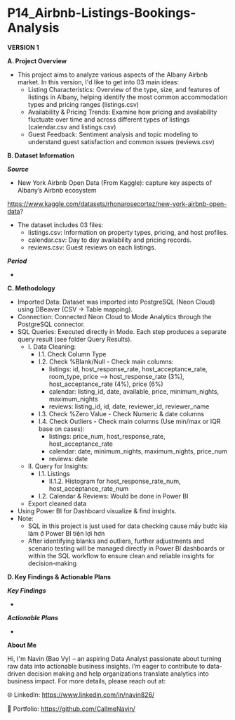 # P14_Airbnb-Listings-Bookings-Analysis

**VERSION 1**

**A. Project Overview**

- This project aims to analyze various aspects of the Albany Airbnb market. In this version, I'd like to get into 03 main ideas:
  + Listing Characteristics: Overview of the type, size, and features of listings in Albany, helping identify the most common accommodation types and pricing ranges (listings.csv)
  + Availability & Pricing Trends: Examine how pricing and availability fluctuate over time and across different types of listings (calendar.csv and listings.csv)
  + Guest Feedback: Sentiment analysis and topic modeling to understand guest satisfaction and common issues (reviews.csv)

**B. Dataset Information**

_**Source**_

- New York Airbnb Open Data (From Kaggle): capture key aspects of Albany’s Airbnb ecosystem

https://www.kaggle.com/datasets/rhonarosecortez/new-york-airbnb-open-data?

- The dataset includes 03 files:
  + listings.csv: Information on property types, pricing, and host profiles.
  + calendar.csv: Day to day availability and pricing records.
  + reviews.csv: Guest reviews on each listings.

_**Period**_

- 

**C. Methodology**

- Imported Data: Dataset was imported into PostgreSQL (Neon Cloud) using DBeaver (CSV → Table mapping).
- Connection: Connected Neon Cloud to Mode Analytics through the PostgreSQL connector.
- SQL Queries: Executed directly in Mode. Each step produces a separate query result (see folder Query Results).
  + I. Data Cleaning:
    - I.1. Check Column Type
    - I.2. Check %Blank/Null - Check main columns:
      + listings: id, host_response_rate, host_acceptance_rate, room_type, price --> host_response_rate (3%), host_acceptance_rate (4%), price (6%)
      + calendar: listing_id, date, available, price, minimum_nights, maximum_nights
      + reviews: listing_id, id, date, reviewer_id, reviewer_name
    - I.3. Check %Zero Value - Check Numeric & date columns
    - I.4. Check Outliers - Check main columns (Use min/max or IQR base on cases):
      + listings: price_num, host_response_rate, host_acceptance_rate
      + calendar: date, minimum_nights, maximum_nights, price_num
      + reviews: date
  + II. Query for Insights:
    - I.1. Listings
      + II.1.2. Histogram for host_response_rate_num, host_acceptance_rate_num
    - I.2. Calendar & Reviews: Would be done in Power BI
  + Export cleaned data
- Using Power BI for Dashboard visualize & find insights.
- Note:
  + SQL in this project is just used for data checking cause mấy bước kia làm ở Power BI tiện lợi  hơn
  + After identifying blanks and outliers, further adjustments and scenario testing will be managed directly in Power BI dashboards or within the SQL workflow to ensure clean and reliable insights for decision-making

**D. Key Findings & Actionable Plans**

_**Key Findings**_

- 

_**Actionable Plans**_

- 

**About Me**

Hi, I'm Navin (Bao Vy) – an aspiring Data Analyst passionate about turning raw data into actionable business insights. I’m eager to contribute to data-driven decision making and help organizations translate analytics into business impact. For more details, please reach out at:

🌐 LinkedIn: https://www.linkedin.com/in/navin826/

📂 Portfolio: https://github.com/CallmeNavin/
